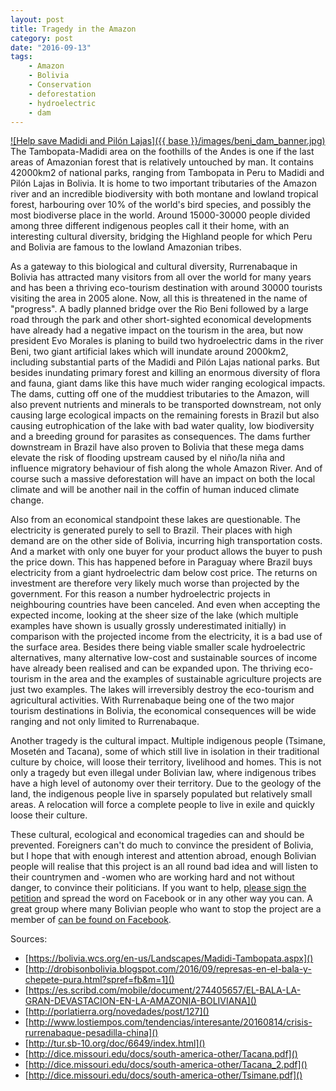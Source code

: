 ```yaml
---
layout: post
title: Tragedy in the Amazon
category: post
date: "2016-09-13"
tags: 
    - Amazon
    - Bolivia
    - Conservation
    - deforestation
    - hydroelectric
    - dam
---
```

[![Help save Madidi and Pilón Lajas]({{ base }}/images/beni_dam_banner.jpg)](https://www.change.org/p/president-of-bolivia-evo-morales-let-s-protect-the-madidi-national-park-and-amazon-forest?recruiter=596205683)
The Tambopata-Madidi area on the foothills of the Andes is one if the last areas of Amazonian forest that is relatively untouched by man. It contains 42000km2 of national parks, ranging from Tambopata in Peru to Madidi and Pilón Lajas in Bolivia. It is home to two important tributaries of the Amazon river and an incredible biodiversity with both montane and lowland tropical forest, harbouring over 10% of the world's bird species, and possibly the most biodiverse place in the world. Around 15000-30000 people divided among three different indigenous peoples call it their home, with an interesting cultural diversity, bridging the Highland people for which Peru and Bolivia are famous to the lowland Amazonian tribes.

As a gateway to this biological and cultural diversity, Rurrenabaque in Bolivia has attracted many visitors from all over the world for many years and has been a thriving eco-tourism destination with around 30000 tourists visiting the area in 2005 alone.
Now, all this is threatened in the name of "progress". A badly planned bridge over the Rio Beni followed by a large road through the park and other short-sighted economical developments have already had a negative impact on the tourism in the area, but now president Evo Morales is planing to build two hydroelectric dams in the river Beni, two giant artificial lakes which will inundate around 2000km2, including substantial parts of the Madidi and Pilón Lajas national parks. But besides inundating primary forest and killing an enormous diversity of flora and fauna, giant dams like this have much wider ranging ecological impacts. The dams, cutting off one of the muddiest tributaries to the Amazon, will also prevent nutrients and minerals to be transported downstream, not only causing large ecological impacts on the remaining forests in Brazil but also causing eutrophication of the lake with bad water quality, low biodiversity and a breeding ground for parasites as consequences. The dams further downstream in Brazil have also proven to Bolivia that these mega dams elevate the risk of flooding upstream caused by el niño/la niña and influence migratory behaviour of fish along the whole Amazon River. And of course such a massive deforestation will have an impact on both the local climate and will be another nail in the coffin of human induced climate change.

Also from an economical standpoint these lakes are questionable. The electricity is generated purely to sell to Brazil. Their places with high demand are on the other side of Bolivia, incurring high transportation costs. And a market with only one buyer for your product allows the buyer to push the price down. This has happened before in Paraguay where Brazil buys electricity from a giant hydroelectric dam below cost price. The returns on investment are therefore very likely much worse than projected by the government. For this reason a number hydroelectric projects in neighbouring countries have been canceled.
And even when accepting the expected income, looking at the sheer size of the lake (which multiple examples have shown is usually grossly underestimated initially) in comparison with the projected income from the electricity, it is a bad use of the surface area. Besides there being viable smaller scale hydroelectric alternatives, many alternative low-cost and sustainable sources of income have already been realised and can be expanded upon. The thriving eco-tourism in the area and the examples of sustainable agriculture projects are just two examples. The lakes will irreversibly destroy the eco-tourism and agricultural activities. With Rurrenabaque being one of the two major tourism destinations in Bolivia, the economical consequences will be wide ranging and not only limited to Rurrenabaque.

Another tragedy is the cultural impact. Multiple indigenous people (Tsimane, Mosetén and Tacana), some of which still live in isolation in their traditional culture by choice, will loose their territory, livelihood and homes. This is not only a tragedy but even illegal under Bolivian law, where indigenous tribes have a high level of autonomy over their territory. Due to the geology of the land, the indigenous people live in sparsely populated but relatively small areas. A relocation will force a complete people to live in exile and quickly loose their culture.

These cultural, ecological and economical tragedies can and should be prevented. Foreigners can't do much to convince the president of Bolivia, but I hope that with enough interest and attention abroad, enough Bolivian people will realise that this project is an all round bad idea and will listen to their countrymen and -women who are working hard and not without danger, to convince their politicians. If you want to help, [please sign the petition](https://www.change.org/p/president-of-bolivia-evo-morales-let-s-protect-the-madidi-national-park-and-amazon-forest?recruiter=596205683) and spread the word on Facebook or in any other way you can. A great group where many Bolivian people who want to stop the project are a member of [can be found on Facebook](https://www.facebook.com/groups/280638448985438/).

Sources:

- [https://bolivia.wcs.org/en-us/Landscapes/Madidi-Tambopata.aspx]()
- [http://drobisonbolivia.blogspot.com/2016/09/represas-en-el-bala-y-chepete-pura.html?spref=fb&m=1]()
- [https://es.scribd.com/mobile/document/274405657/EL-BALA-LA-GRAN-DEVASTACION-EN-LA-AMAZONIA-BOLIVIANA]()
- [http://porlatierra.org/novedades/post/127]()
- [http://www.lostiempos.com/tendencias/interesante/20160814/crisis-rurrenabaque-pesadilla-china]()
- [http://tur.sb-10.org/doc/6649/index.html]()
- [http://dice.missouri.edu/docs/south-america-other/Tacana.pdf]()
- [http://dice.missouri.edu/docs/south-america-other/Tacana_2.pdf]()
- [http://dice.missouri.edu/docs/south-america-other/Tsimane.pdf]()

